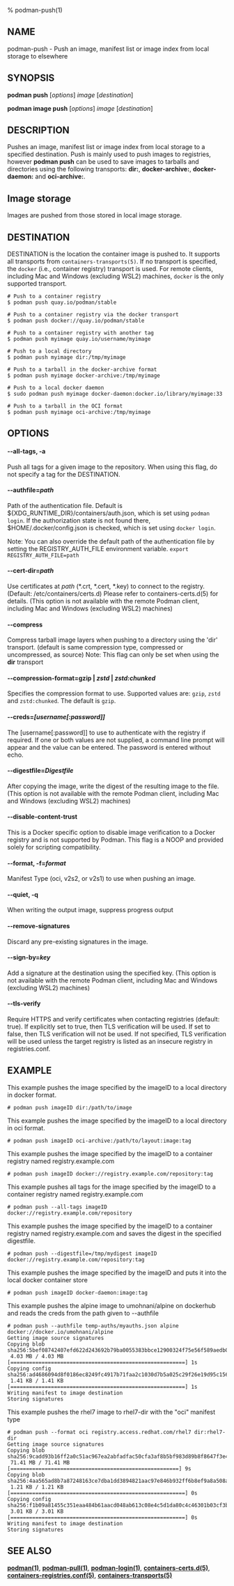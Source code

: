 % podman-push(1)

## NAME
podman\-push - Push an image, manifest list or image index from local storage to elsewhere

## SYNOPSIS
**podman push** [*options*] *image* [*destination*]

**podman image push** [*options*] *image* [*destination*]

## DESCRIPTION
Pushes an image, manifest list or image index from local storage to a specified
destination. Push is mainly used to push images to registries, however
**podman push** can be used to save images to tarballs and directories using the
following transports:
**dir:**, **docker-archive:**, **docker-daemon:** and **oci-archive:**.

## Image storage
Images are pushed from those stored in local image storage.

## DESTINATION

 DESTINATION is the location the container image is pushed to. It supports all transports from `containers-transports(5)`. If no transport is specified, the `docker` (i.e., container registry) transport is used.  For remote clients, including Mac and Windows (excluding WSL2) machines, `docker` is the only supported transport.

```
# Push to a container registry
$ podman push quay.io/podman/stable

# Push to a container registry via the docker transport
$ podman push docker://quay.io/podman/stable

# Push to a container registry with another tag
$ podman push myimage quay.io/username/myimage

# Push to a local directory
$ podman push myimage dir:/tmp/myimage

# Push to a tarball in the docker-archive format
$ podman push myimage docker-archive:/tmp/myimage

# Push to a local docker daemon
$ sudo podman push myimage docker-daemon:docker.io/library/myimage:33

# Push to a tarball in the OCI format
$ podman push myimage oci-archive:/tmp/myimage
```

## OPTIONS

#### **--all-tags**, **-a**

Push all tags for a given image to the repository. When using this flag, do not specify a tag for the DESTINATION.

#### **--authfile**=*path*

Path of the authentication file. Default is ${XDG\_RUNTIME\_DIR}/containers/auth.json, which is set using `podman login`.
If the authorization state is not found there, $HOME/.docker/config.json is checked, which is set using `docker login`.

Note: You can also override the default path of the authentication file by setting the REGISTRY\_AUTH\_FILE
environment variable. `export REGISTRY_AUTH_FILE=path`

#### **--cert-dir**=*path*

Use certificates at *path* (\*.crt, \*.cert, \*.key) to connect to the registry. (Default: /etc/containers/certs.d)
Please refer to containers-certs.d(5) for details. (This option is not available with the remote Podman client, including Mac and Windows (excluding WSL2) machines)

#### **--compress**

Compress tarball image layers when pushing to a directory using the 'dir' transport. (default is same compression type, compressed or uncompressed, as source)
Note: This flag can only be set when using the **dir** transport

#### **--compression-format**=**gzip** | *zstd* | *zstd:chunked*

Specifies the compression format to use.  Supported values are: `gzip`, `zstd` and `zstd:chunked`.  The default is `gzip`.

#### **--creds**=*[username[:password]]*

The [username[:password]] to use to authenticate with the registry if required.
If one or both values are not supplied, a command line prompt will appear and the
value can be entered.  The password is entered without echo.

#### **--digestfile**=*Digestfile*

After copying the image, write the digest of the resulting image to the file.  (This option is not available with the remote Podman client, including Mac and Windows (excluding WSL2) machines)

#### **--disable-content-trust**

This is a Docker specific option to disable image verification to a Docker
registry and is not supported by Podman.  This flag is a NOOP and provided
solely for scripting compatibility.

#### **--format**, **-f**=*format*

Manifest Type (oci, v2s2, or v2s1) to use when pushing an image.

#### **--quiet**, **-q**

When writing the output image, suppress progress output

#### **--remove-signatures**

Discard any pre-existing signatures in the image.

#### **--sign-by**=*key*

Add a signature at the destination using the specified key. (This option is not available with the remote Podman client, including Mac and Windows (excluding WSL2) machines)

#### **--tls-verify**

Require HTTPS and verify certificates when contacting registries (default: true). If explicitly set to true,
then TLS verification will be used. If set to false, then TLS verification will not be used. If not specified,
TLS verification will be used unless the target registry is listed as an insecure registry in registries.conf.

## EXAMPLE

This example pushes the image specified by the imageID to a local directory in docker format.

 `# podman push imageID dir:/path/to/image`

This example pushes the image specified by the imageID to a local directory in oci format.

 `# podman push imageID oci-archive:/path/to/layout:image:tag`

This example pushes the image specified by the imageID to a container registry named registry.example.com

 `# podman push imageID docker://registry.example.com/repository:tag`

This example pushes all tags for the image specified by the imageID to a container registry named registry.example.com

`# podman push --all-tags imageID docker://registry.example.com/repository`

This example pushes the image specified by the imageID to a container registry named registry.example.com and saves the digest in the specified digestfile.

 `# podman push --digestfile=/tmp/mydigest imageID docker://registry.example.com/repository:tag`

This example pushes the image specified by the imageID and puts it into the local docker container store

 `# podman push imageID docker-daemon:image:tag`

This example pushes the alpine image to umohnani/alpine on dockerhub and reads the creds from
the path given to --authfile

```
# podman push --authfile temp-auths/myauths.json alpine docker://docker.io/umohnani/alpine
Getting image source signatures
Copying blob sha256:5bef08742407efd622d243692b79ba0055383bbce12900324f75e56f589aedb0
 4.03 MB / 4.03 MB [========================================================] 1s
Copying config sha256:ad4686094d8f0186ec8249fc4917b71faa2c1030d7b5a025c29f26e19d95c156
 1.41 KB / 1.41 KB [========================================================] 1s
Writing manifest to image destination
Storing signatures
```

This example pushes the rhel7 image to rhel7-dir with the "oci" manifest type
```
# podman push --format oci registry.access.redhat.com/rhel7 dir:rhel7-dir
Getting image source signatures
Copying blob sha256:9cadd93b16ff2a0c51ac967ea2abfadfac50cfa3af8b5bf983d89b8f8647f3e4
 71.41 MB / 71.41 MB [======================================================] 9s
Copying blob sha256:4aa565ad8b7a87248163ce7dba1dd3894821aac97e846b932ff6b8ef9a8a508a
 1.21 KB / 1.21 KB [========================================================] 0s
Copying config sha256:f1b09a81455c351eaa484b61aacd048ab613c08e4c5d1da80c4c46301b03cf3b
 3.01 KB / 3.01 KB [========================================================] 0s
Writing manifest to image destination
Storing signatures
```

## SEE ALSO
**[podman(1)](podman.1.md)**, **[podman-pull(1)](podman-pull.1.md)**, **[podman-login(1)](podman-login.1.md)**, **[containers-certs.d(5)](https://github.com/containers/image/blob/main/docs/containers-certs.d.5.md)**, **[containers-registries.conf(5)](https://github.com/containers/image/blob/main/docs/containers-registries.conf.5.md)**, **[containers-transports(5)](https://github.com/containers/image/blob/main/docs/containers-transports.5.md)**
